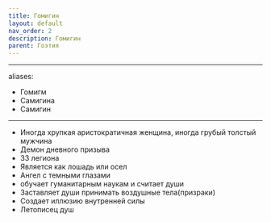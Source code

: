 ```yaml
---
title: Гомигин
layout: default
nav_order: 2
description: Гомигин
parent: Гоэтия
---
```


---
aliases:
  - Гомигм
  - Самигина
  - Самигин
---
- Иногда хрупкая аристократичная женщина, иногда грубый толстый мужчина
- Демон дневного призыва
- 33 легиона
- Является как лошадь или осел
- Ангел с темными глазами
- обучает гуманитарным наукам и считает души
- Заставляет души принимать воздушные тела(призраки)
- Создает иллюзию внутренней силы
- Летописец душ
